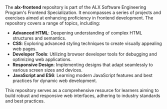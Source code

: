 The **alx-frontend** repository is part of the ALX Software Engineering Program's Frontend Specialization. It encompasses a series of projects and exercises aimed at enhancing proficiency in frontend development. The repository covers a range of topics, including:

- **Advanced HTML**: Deepening understanding of complex HTML structures and semantics.
- **CSS**: Exploring advanced styling techniques to create visually appealing web pages.
- **Developer Tools**: Utilizing browser developer tools for debugging and optimizing web applications.
- **Responsive Design**: Implementing designs that adapt seamlessly to various screen sizes and devices.
- **JavaScript and ES6**: Learning modern JavaScript features and best practices for dynamic web development.

This repository serves as a comprehensive resource for learners aiming to build robust and responsive web interfaces, adhering to industry standards and best practices.
